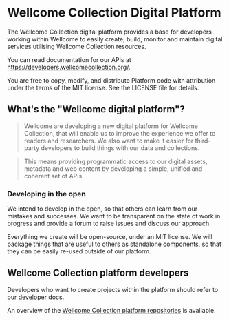# Wellcome Collection Digital Platform

The Wellcome Collection digital platform provides a base for developers working within Wellcome to easily create, build, monitor and maintain digital services utilising Wellcome Collection resources.

You can read documentation for our APIs at <https://developers.wellcomecollection.org/>.

You are free to copy, modify, and distribute Platform code with attribution under the terms of the MIT license. See the LICENSE file for details.

## What's the "Wellcome digital platform"?

> Wellcome are developing a new digital platform for Wellcome Collection, that will enable us to improve the experience we offer to readers and researchers. We also want to make it easier for third-party developers to build things with our data and collections.

> This means providing programmatic access to our digital assets, metadata and web content by developing a simple, unified and coherent set of APIs.

### Developing in the open
We intend to develop in the open, so that others can learn from our mistakes and successes. We  want to be transparent on the state of work in progress and provide a forum to raise issues and discuss our approach.

Everything we create will be open-source, under an MIT license. We will package things that are useful to others as standalone components, so that they can be easily re-used outside of our platform.

## Wellcome Collection platform developers

Developers who want to create projects within the platform should refer to our [developer docs](docs/README.md).

An overview of the  [Wellcome Collection platform repositories](docs/repositories.md) is available.



